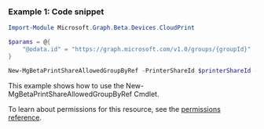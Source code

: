 ### Example 1: Code snippet

```powershellImport-Module Microsoft.Graph.Beta.Devices.CloudPrint

$params = @{
	"@odata.id" = "https://graph.microsoft.com/v1.0/groups/{groupId}"
}

New-MgBetaPrintShareAllowedGroupByRef -PrinterShareId $printerShareId -BodyParameter $params
```
This example shows how to use the New-MgBetaPrintShareAllowedGroupByRef Cmdlet.
To learn about permissions for this resource, see the [permissions reference](/graph/permissions-reference).

